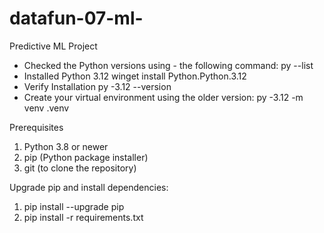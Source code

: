 # datafun-07-ml-
Predictive ML Project
- Checked the Python versions using -  the following command:
py --list
- Installed Python 3.12
winget install Python.Python.3.12
- Verify Installation
py -3.12 --version
- Create your virtual environment using the older version:
  py -3.12 -m venv .venv

Prerequisites
1. Python 3.8 or newer
2. pip (Python package installer)
3. git (to clone the repository)

Upgrade pip and install dependencies:
1. pip install --upgrade pip
2. pip install -r requirements.txt
